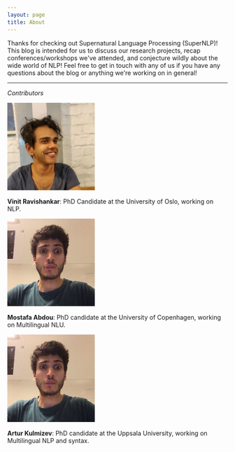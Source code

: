 ```yaml
---
layout: page
title: About
---
```


Thanks for checking out Supernatural Language Processing (SuperNLP)! This blog is intended for us to discuss our research projects, recap conferences/workshops we've attended, and conjecture wildly about the wide world of NLP! Feel free to get in touch with any of us if you have any questions about the blog or anything we're working on in general!

---

*Contributors*

<img src="/assets/img/vin.jpg" width="200px" height="200px">

**Vinit Ravishankar**: PhD Candidate at the University of Oslo, working on NLP.

<img src="/assets/img/mo.jpg" width="200px" height="200px">

**Mostafa Abdou**: PhD candidate at the University of Copenhagen, working on Multilingual NLU.

<img src="/assets/img/mo.jpg" width="200px" height="200px">

**Artur Kulmizev**: PhD candidate at the Uppsala University, working on Multilingual NLP and syntax.

<!---
<div class="about-wrap">
  <div class="about-col">
   <img class="about-img" src="/assets/img/vin.jpg" width="200px" height="200px">
   <h3><span align="center">Vinit Ravishankar</span></h3>
   <span align="center">PhD Candidate at the University of Oslo, working on NLP.</span>
  </div>
  <div class="about-col">
   <img class="about-img" src="/assets/img/mo.jpg" width="200px" height="200px">
   <h3><span align="center">Mostafa Abdou</span></h3>
   <span align="center">Grad. student at the University of Copenhagen. Works on Multilingual NLU.</span>
  </div>
</div>

<div class="about-wrap">
  <div class="about-col">
   <img class="about-img" src="https://www.thedailymash.co.uk/wp-content/uploads/hip425-1-425x239.jpg" width="200px" height="200px">
   <h3><span align="center">Artur Kulmizev</span></h3>
   <span align="center">Uppsala University</span>
  </div>
</div>
-->
